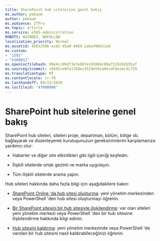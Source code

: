 ```yaml
---
title: SharePoint hub sitelerine genel bakış
ms.author: pebaum
author: pebaum
ms.audience: ITPro
ms.topic: article
ms.service: o365-administration
ROBOTS: NOINDEX, NOFOLLOW
localization_priority: Normal
ms.assetid: 4583259b-acb2-45a0-9469-2abe496011ab
ms.custom:
- "1591"
- "5300012"
ms.openlocfilehash: 99e4cc09df3e7e687e192069c09af229202b55af
ms.sourcegitcommit: c6692ce0fa1358ec3529e59ca0ecdfdea4cdc759
ms.translationtype: MT
ms.contentlocale: tr-TR
ms.lasthandoff: 09/15/2020
ms.locfileid: "47800808"
---
```

# <a name="sharepoint-hub-sites-overview"></a>SharePoint hub sitelerine genel bakış

SharePoint hub siteleri, siteleri proje, departman, bölüm, bölge vb. bağlayarak ve düzenleyerek kuruluşunuzun gereksinimlerini karşılamanıza yardımcı olur:

- Haberler ve diğer site etkinlikleri gibi ilgili içeriği keşfedin.

- İlişkili sitelerde ortak gezinti ve marka uygulayın. 

- Tüm ilişkili sitelerde arama yapın.

Hub siteleri hakkında daha fazla bilgi için aşağıdakilere bakın:
- [SharePoint Online 'da hub sitesi oluşturma](https://docs.microsoft.com/sharepoint/create-hub-site): yeni yönetim merkezinden veya PowerShell 'den hub sitesi oluşturmayı öğrenin.

- [Bir SharePoint sitesini bir hub sitesiyle ilişkilendirme](https://support.office.com/article/associate-a-sharepoint-site-with-a-hub-site-ae0009fd-af04-4d3d-917d-88edb43efc05): var olan siteleri yeni yönetim merkezi veya PowerShell 'den bir hub sitesine ilişkilendirme hakkında bilgi edinin.

- [Hub sitesini kaldırma](https://docs.microsoft.com/sharepoint/remove-hub-site): yeni yönetim merkezinde veya PowerShell 'de varolan bir hub sitesini nasıl kaldırabileceğinizi öğrenin.

